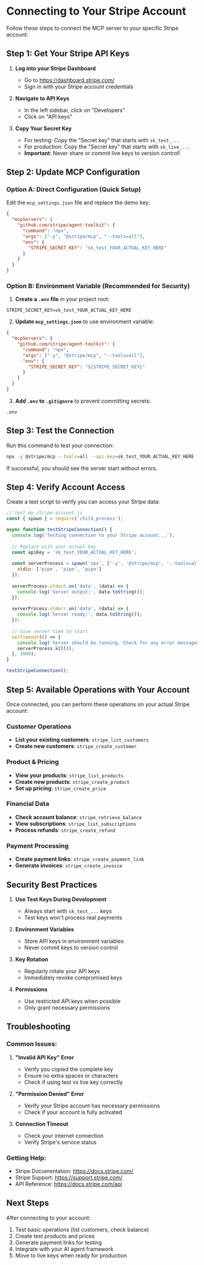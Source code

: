 # Connecting to Your Stripe Account

Follow these steps to connect the MCP server to your specific Stripe account:

## Step 1: Get Your Stripe API Keys

1. **Log into your Stripe Dashboard**
   - Go to https://dashboard.stripe.com/
   - Sign in with your Stripe account credentials

2. **Navigate to API Keys**
   - In the left sidebar, click on "Developers"
   - Click on "API keys"

3. **Copy Your Secret Key**
   - For testing: Copy the "Secret key" that starts with `sk_test_...`
   - For production: Copy the "Secret key" that starts with `sk_live_...`
   - **Important**: Never share or commit live keys to version control!

## Step 2: Update MCP Configuration

### Option A: Direct Configuration (Quick Setup)

Edit the `mcp_settings.json` file and replace the demo key:

```json
{
  "mcpServers": {
    "github.com/stripe/agent-toolkit": {
      "command": "npx",
      "args": ["-y", "@stripe/mcp", "--tools=all"],
      "env": {
        "STRIPE_SECRET_KEY": "sk_test_YOUR_ACTUAL_KEY_HERE"
      }
    }
  }
}
```

### Option B: Environment Variable (Recommended for Security)

1. **Create a `.env` file** in your project root:
```
STRIPE_SECRET_KEY=sk_test_YOUR_ACTUAL_KEY_HERE
```

2. **Update `mcp_settings.json`** to use environment variable:
```json
{
  "mcpServers": {
    "github.com/stripe/agent-toolkit": {
      "command": "npx",
      "args": ["-y", "@stripe/mcp", "--tools=all"],
      "env": {
        "STRIPE_SECRET_KEY": "${STRIPE_SECRET_KEY}"
      }
    }
  }
}
```

3. **Add `.env` to `.gitignore`** to prevent committing secrets:
```
.env
```

## Step 3: Test the Connection

Run this command to test your connection:

```bash
npx -y @stripe/mcp --tools=all --api-key=sk_test_YOUR_ACTUAL_KEY_HERE
```

If successful, you should see the server start without errors.

## Step 4: Verify Account Access

Create a test script to verify you can access your Stripe data:

```javascript
// test-my-stripe-account.js
const { spawn } = require('child_process');

async function testStripeConnection() {
  console.log('Testing connection to your Stripe account...');
  
  // Replace with your actual key
  const apiKey = 'sk_test_YOUR_ACTUAL_KEY_HERE';
  
  const serverProcess = spawn('npx', ['-y', '@stripe/mcp', '--tools=all', `--api-key=${apiKey}`], {
    stdio: ['pipe', 'pipe', 'pipe']
  });
  
  serverProcess.stdout.on('data', (data) => {
    console.log('Server output:', data.toString());
  });
  
  serverProcess.stderr.on('data', (data) => {
    console.log('Server ready:', data.toString());
  });
  
  // Give server time to start
  setTimeout(() => {
    console.log('Server should be running. Check for any error messages above.');
    serverProcess.kill();
  }, 3000);
}

testStripeConnection();
```

## Step 5: Available Operations with Your Account

Once connected, you can perform these operations on your actual Stripe account:

### Customer Operations
- **List your existing customers**: `stripe_list_customers`
- **Create new customers**: `stripe_create_customer`

### Product & Pricing
- **View your products**: `stripe_list_products`
- **Create new products**: `stripe_create_product`
- **Set up pricing**: `stripe_create_price`

### Financial Data
- **Check account balance**: `stripe_retrieve_balance`
- **View subscriptions**: `stripe_list_subscriptions`
- **Process refunds**: `stripe_create_refund`

### Payment Processing
- **Create payment links**: `stripe_create_payment_link`
- **Generate invoices**: `stripe_create_invoice`

## Security Best Practices

1. **Use Test Keys During Development**
   - Always start with `sk_test_...` keys
   - Test keys won't process real payments

2. **Environment Variables**
   - Store API keys in environment variables
   - Never commit keys to version control

3. **Key Rotation**
   - Regularly rotate your API keys
   - Immediately revoke compromised keys

4. **Permissions**
   - Use restricted API keys when possible
   - Only grant necessary permissions

## Troubleshooting

### Common Issues:

1. **"Invalid API Key" Error**
   - Verify you copied the complete key
   - Ensure no extra spaces or characters
   - Check if using test vs live key correctly

2. **"Permission Denied" Error**
   - Verify your Stripe account has necessary permissions
   - Check if your account is fully activated

3. **Connection Timeout**
   - Check your internet connection
   - Verify Stripe's service status

### Getting Help:

- Stripe Documentation: https://docs.stripe.com/
- Stripe Support: https://support.stripe.com/
- API Reference: https://docs.stripe.com/api

## Next Steps

After connecting to your account:

1. Test basic operations (list customers, check balance)
2. Create test products and prices
3. Generate payment links for testing
4. Integrate with your AI agent framework
5. Move to live keys when ready for production